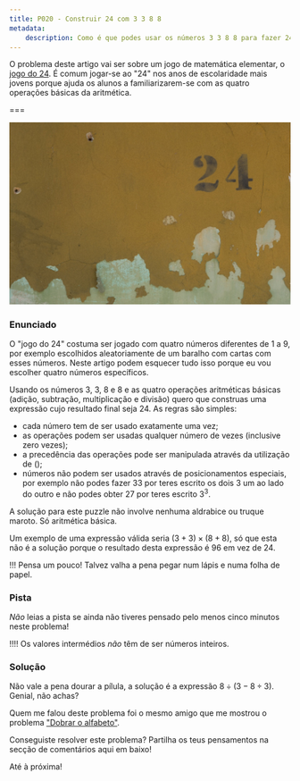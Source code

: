 ```yaml
---
title: P020 - Construir 24 com 3 3 8 8
metadata:
    description: Como é que podes usar os números 3 3 8 8 para fazer 24..?
---
```


O problema deste artigo vai ser sobre um jogo de matemática elementar, o [jogo do 24][24 Game]. É comum jogar-se ao "24" nos anos de escolaridade mais jovens porque ajuda os alunos a familiarizarem-se com as quatro operações básicas da aritmética.

===

![A picture of a wall with a 24 in it](24.jpg "Photo by Kadir Celep on Unsplash")

### Enunciado

O "jogo do 24" costuma ser jogado com quatro números diferentes de $1$ a $9$, por exemplo escolhidos aleatoriamente de um baralho com cartas com esses números. Neste artigo podem esquecer tudo isso porque eu vou escolher quatro números específicos.

Usando os números $3$, $3$, $8$ e $8$ e as quatro operações aritméticas básicas (adição, subtração, multiplicação e divisão) quero que construas uma expressão cujo resultado final seja $24$. As regras são simples:

 - cada número tem de ser usado exatamente uma vez;
 - as operações podem ser usadas qualquer número de vezes (inclusive zero vezes);
 - a precedência das operações pode ser manipulada através da utilização de $()$;
 - números não podem ser usados através de posicionamentos especiais, por exemplo não podes fazer $33$ por teres escrito os dois $3$ um ao lado do outro e não podes obter $27$ por teres escrito $3^3$.

A solução para este puzzle não involve nenhuma aldrabice ou truque maroto. Só aritmética básica.

Um exemplo de uma expressão válida seria $(3 + 3) \times (8 + 8)$, só que esta não é a solução porque o resultado desta expressão é $96$ em vez de $24$.

!!! Pensa um pouco! Talvez valha a pena pegar num lápis e numa folha de papel.

### Pista

_Não_ leias a pista se ainda não tiveres pensado pelo menos cinco minutos neste problema!

!!!! Os valores intermédios _não_ têm de ser números inteiros.

### Solução

Não vale a pena dourar a pílula, a solução é a expressão $8 \div (3 - 8\div 3)$. Genial, não achas?

Quem me falou deste problema foi o mesmo amigo que me mostrou o problema ["Dobrar o alfabeto"][fold the alphabet].

Conseguiste resolver este problema? Partilha os teus pensamentos na secção de comentários aqui em baixo!

Até à próxima!

[24 Game]: https://en.wikipedia.org/wiki/24_Game
[fold the alphabet]: ../fold-the-alphabet